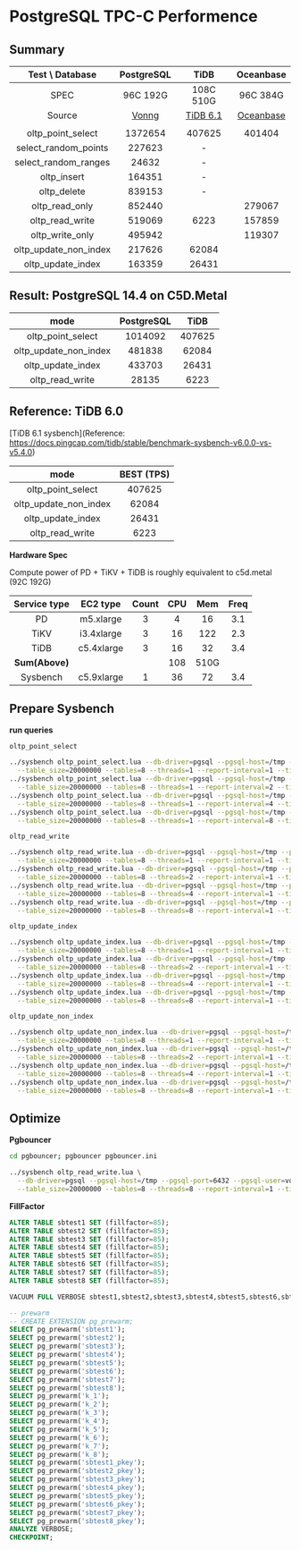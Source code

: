 # PostgreSQL TPC-C Performence



## Summary


|    Test \ Database    |                        PostgreSQL                        |                             TiDB                             |                          Oceanbase                           |
| :-------------------: | :------------------------------------------------------: | :----------------------------------------------------------: | :----------------------------------------------------------: |
|         SPEC          |                         96C 192G                         |                          108C 510G                           |                           96C 384G                           |
|        Source         | [Vonng](https://github.com/Vonng/pgtpc/tree/master/tpcc) | [TiDB 6.1](https://docs.pingcap.com/tidb/stable/benchmark-sysbench-v6.1.0-vs-v6.0.0) | [Oceanbase](https://www.oceanbase.com/docs/community/observer-cn/V3.1.4/10000000000450311) |
|                       |                                                          |                                                              |                                                              |
|   oltp_point_select   |                         1372654                          |                            407625                            |                            401404                            |
| select_random_points  |                          227623                          |                              -                               |                                                              |
| select_random_ranges  |                          24632                           |                              -                               |                                                              |
|      oltp_insert      |                          164351                          |                              -                               |                                                              |
|      oltp_delete      |                          839153                          |                              -                               |                                                              |
|    oltp_read_only     |                          852440                          |                                                              |                            279067                            |
|    oltp_read_write    |                          519069                          |                             6223                             |                            157859                            |
|    oltp_write_only    |                          495942                          |                                                              |                            119307                            |
| oltp_update_non_index |                          217626                          |                            62084                             |                                                              |
|   oltp_update_index   |                          163359                          |                            26431                             |                                                              |





## Result: PostgreSQL 14.4 on C5D.Metal


|         mode          |  PostgreSQL |  TiDB  |
| :-------------------: |:-----------:|:------:|
|   oltp_point_select   |   1014092   | 407625 |
| oltp_update_non_index |   481838    | 62084  |
|   oltp_update_index   |   433703    | 26431  |
|    oltp_read_write    |    28135    |  6223  |

## Reference: TiDB 6.0

[TiDB 6.1 sysbench](Reference: https://docs.pingcap.com/tidb/stable/benchmark-sysbench-v6.0.0-vs-v5.4.0)

|         mode          | BEST (TPS) |
| :-------------------: | :--------: |
|   oltp_point_select   |   407625   |
| oltp_update_non_index |   62084    |
|   oltp_update_index   |   26431    |
|    oltp_read_write    |    6223    |

**Hardware Spec**

Compute power of PD + TiKV + TiDB is roughly equivalent to c5d.metal (92C 192G)

|  Service type  |  EC2 type  | Count | CPU  | Mem  | Freq |
| :------------: | :--------: | :---: | :--: | :--: | :--: |
|       PD       | m5.xlarge  |   3   |  4   |  16  | 3.1  |
|      TiKV      | i3.4xlarge |   3   |  16  | 122  | 2.3  |
|      TiDB      | c5.4xlarge |   3   |  16  |  32  | 3.4  |
| **Sum(Above)** |            |       | 108  | 510G |      |
|    Sysbench    | c5.9xlarge |   1   |  36  |  72  | 3.4  |




## Prepare Sysbench


**run queries**

`oltp_point_select`

```bash
../sysbench oltp_point_select.lua --db-driver=pgsql --pgsql-host=/tmp --pgsql-port=5432 --pgsql-user=vonng --pgsql-db=tpcc \
  --table_size=20000000 --tables=8 --threads=1 --report-interval=1 --time=300 run
../sysbench oltp_point_select.lua --db-driver=pgsql --pgsql-host=/tmp --pgsql-port=5432 --pgsql-user=vonng --pgsql-db=tpcc \
  --table_size=20000000 --tables=8 --threads=1 --report-interval=2 --time=300 run
../sysbench oltp_point_select.lua --db-driver=pgsql --pgsql-host=/tmp --pgsql-port=5432 --pgsql-user=vonng --pgsql-db=tpcc \
  --table_size=20000000 --tables=8 --threads=1 --report-interval=4 --time=300 run
../sysbench oltp_point_select.lua --db-driver=pgsql --pgsql-host=/tmp --pgsql-port=5432 --pgsql-user=vonng --pgsql-db=tpcc \
  --table_size=20000000 --tables=8 --threads=1 --report-interval=8 --time=300 run
```

`oltp_read_write`

```bash
../sysbench oltp_read_write.lua --db-driver=pgsql --pgsql-host=/tmp --pgsql-port=5432 --pgsql-user=vonng --pgsql-db=tpcc \
  --table_size=20000000 --tables=8 --threads=1 --report-interval=1 --time=300 run
../sysbench oltp_read_write.lua --db-driver=pgsql --pgsql-host=/tmp --pgsql-port=5432 --pgsql-user=vonng --pgsql-db=tpcc \
  --table_size=20000000 --tables=8 --threads=2 --report-interval=1 --time=300 run
../sysbench oltp_read_write.lua --db-driver=pgsql --pgsql-host=/tmp --pgsql-port=5432 --pgsql-user=vonng --pgsql-db=tpcc \
  --table_size=20000000 --tables=8 --threads=4 --report-interval=1 --time=300 run
../sysbench oltp_read_write.lua --db-driver=pgsql --pgsql-host=/tmp --pgsql-port=5432 --pgsql-user=vonng --pgsql-db=tpcc \
  --table_size=20000000 --tables=8 --threads=8 --report-interval=1 --time=300 run
```


`oltp_update_index`

```bash
../sysbench oltp_update_index.lua --db-driver=pgsql --pgsql-host=/tmp --pgsql-port=5432 --pgsql-user=vonng --pgsql-db=tpcc \
  --table_size=20000000 --tables=8 --threads=1 --report-interval=1 --time=300 run
../sysbench oltp_update_index.lua --db-driver=pgsql --pgsql-host=/tmp --pgsql-port=5432 --pgsql-user=vonng --pgsql-db=tpcc \
  --table_size=20000000 --tables=8 --threads=2 --report-interval=1 --time=300 run
../sysbench oltp_update_index.lua --db-driver=pgsql --pgsql-host=/tmp --pgsql-port=5432 --pgsql-user=vonng --pgsql-db=tpcc \
  --table_size=20000000 --tables=8 --threads=4 --report-interval=1 --time=300 run
../sysbench oltp_update_index.lua --db-driver=pgsql --pgsql-host=/tmp --pgsql-port=5432 --pgsql-user=vonng --pgsql-db=tpcc \
  --table_size=20000000 --tables=8 --threads=8 --report-interval=1 --time=300 run
```


`oltp_update_non_index`

```bash
../sysbench oltp_update_non_index.lua --db-driver=pgsql --pgsql-host=/tmp --pgsql-port=5432 --pgsql-user=vonng --pgsql-db=tpcc \
  --table_size=20000000 --tables=8 --threads=1 --report-interval=1 --time=300 run
../sysbench oltp_update_non_index.lua --db-driver=pgsql --pgsql-host=/tmp --pgsql-port=5432 --pgsql-user=vonng --pgsql-db=tpcc \
  --table_size=20000000 --tables=8 --threads=2 --report-interval=1 --time=300 run
../sysbench oltp_update_non_index.lua --db-driver=pgsql --pgsql-host=/tmp --pgsql-port=5432 --pgsql-user=vonng --pgsql-db=tpcc \
  --table_size=20000000 --tables=8 --threads=4 --report-interval=1 --time=300 run
../sysbench oltp_update_non_index.lua --db-driver=pgsql --pgsql-host=/tmp --pgsql-port=5432 --pgsql-user=vonng --pgsql-db=tpcc \
  --table_size=20000000 --tables=8 --threads=8 --report-interval=1 --time=300 run
```




## Optimize

**Pgbouncer**

```bash
cd pgbouncer; pgbouncer pgbouncer.ini

../sysbench oltp_read_write.lua \
  --db-driver=pgsql --pgsql-host=/tmp --pgsql-port=6432 --pgsql-user=vonng --pgsql-password=vonng --pgsql-db=tpcc --db-ps-mode=disable \
  --table_size=20000000 --tables=8 --threads=8 --report-interval=1 --time=300 run
```


**FillFactor**

```sql
ALTER TABLE sbtest1 SET (fillfactor=85);
ALTER TABLE sbtest2 SET (fillfactor=85);
ALTER TABLE sbtest3 SET (fillfactor=85);
ALTER TABLE sbtest4 SET (fillfactor=85);
ALTER TABLE sbtest5 SET (fillfactor=85);
ALTER TABLE sbtest6 SET (fillfactor=85);
ALTER TABLE sbtest7 SET (fillfactor=85);
ALTER TABLE sbtest8 SET (fillfactor=85);

VACUUM FULL VERBOSE sbtest1,sbtest2,sbtest3,sbtest4,sbtest5,sbtest6,sbtest7,sbtest8;

-- prewarm
-- CREATE EXTENSION pg_prewarm;
SELECT pg_prewarm('sbtest1');
SELECT pg_prewarm('sbtest2');
SELECT pg_prewarm('sbtest3');
SELECT pg_prewarm('sbtest4');
SELECT pg_prewarm('sbtest5');
SELECT pg_prewarm('sbtest6');
SELECT pg_prewarm('sbtest7');
SELECT pg_prewarm('sbtest8');
SELECT pg_prewarm('k_1');
SELECT pg_prewarm('k_2');
SELECT pg_prewarm('k_3');
SELECT pg_prewarm('k_4');
SELECT pg_prewarm('k_5');
SELECT pg_prewarm('k_6');
SELECT pg_prewarm('k_7');
SELECT pg_prewarm('k_8');
SELECT pg_prewarm('sbtest1_pkey');
SELECT pg_prewarm('sbtest2_pkey');
SELECT pg_prewarm('sbtest3_pkey');
SELECT pg_prewarm('sbtest4_pkey');
SELECT pg_prewarm('sbtest5_pkey');
SELECT pg_prewarm('sbtest6_pkey');
SELECT pg_prewarm('sbtest7_pkey');
SELECT pg_prewarm('sbtest8_pkey');
ANALYZE VERBOSE;
CHECKPOINT;
```